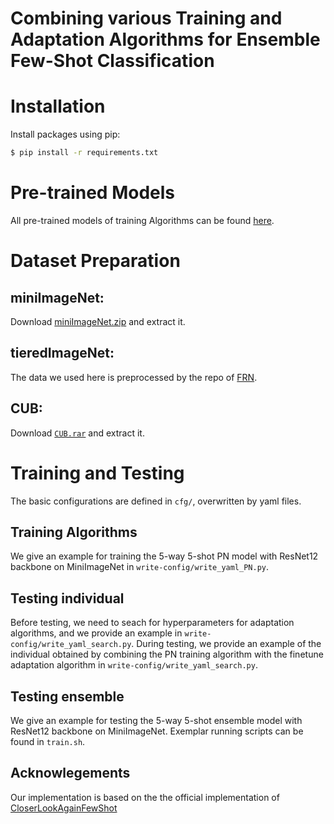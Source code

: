 # Combining various Training and Adaptation Algorithms for Ensemble Few-Shot Classification

# Installation
Install packages using pip:
```bash
$ pip install -r requirements.txt
```

# Pre-trained Models
All pre-trained models of training Algorithms can be found [here](https://drive.google.com/drive/folders/1FwXK1K77qSI6eznJDBcdC9rLIvnFq4yz).

# Dataset Preparation

## miniImageNet: 
Download [miniImageNet.zip](https://drive.google.com/file/d/1QEbHFIOKIM9KmId175QaLK-r22kgd7br/view) and extract it.


## tieredImageNet:
The data we used here is preprocessed by the repo of [FRN](https://github.com/Tsingularity/FRN).

## CUB: 
Download [`CUB.rar`](https://drive.google.com/drive/my-drive) and extract it.

# Training and Testing
The basic configurations are defined in `cfg/`, overwritten by yaml files. 
## Training Algorithms
We give an example for training the 5-way 5-shot PN model with ResNet12 backbone on MiniImageNet in `write-config/write_yaml_PN.py`.

## Testing individual
Before testing, we need to seach for hyperparameters for adaptation algorithms, and we provide an example in `write-config/write_yaml_search.py`. During testing, we provide an example of the individual obtained by combining the PN training algorithm with the finetune adaptation algorithm in `write-config/write_yaml_search.py`.

## Testing ensemble
We give an example for testing the 5-way 5-shot ensemble model with ResNet12 backbone on MiniImageNet. Exemplar running scripts can be found in `train.sh`.


## Acknowlegements

Our implementation is based on the the official implementation of [CloserLookAgainFewShot](https://github.com/Frankluox/CloserLookAgainFewShot)

